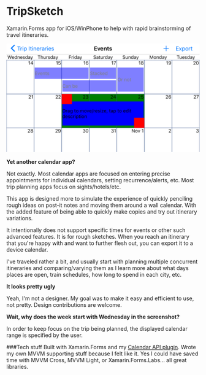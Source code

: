 # TripSketch
Xamarin.Forms app for iOS/WinPhone to help with rapid brainstorming of travel itineraries.

![iOS](Screenshots/iOS.png)

**Yet another calendar app?**

Not exactly. Most calendar apps are focused on entering precise appointments for individual calendars, setting recurrence/alerts, etc. Most trip planning apps focus on sights/hotels/etc.

This app is designed more to simulate the experience of quickly penciling rough ideas on post-it notes and moving them around a wall calendar. With the added feature of being able to quickly make copies and try out itinerary variations.

It intentionally does not support specific times for events or other such advanced features. It is for rough sketches. When you reach an itinerary that you're happy with and want to further flesh out, you can export it to a device calendar.

I've traveled rather a bit, and usually start with planning multiple concurrent itineraries and comparing/varying them as I learn more about what days places are open, train schedules, how long to spend in each city, etc.

**It looks pretty ugly**

Yeah, I'm not a designer. My goal was to make it easy and efficient to use, not pretty. Design contributions are welcome.

**Wait, why does the week start with Wednesday in the screenshot?**

In order to keep focus on the trip being planned, the displayed calendar range is specified by the user.

###Tech stuff
Built with Xamarin.Forms and my [Calendar API plugin](https://github.com/TheAlmightyBob/Calendars). Wrote my own MVVM supporting stuff because I felt like it. Yes I could have saved time with MVVM Cross, MVVM Light, or Xamarin.Forms.Labs... all great libraries.
